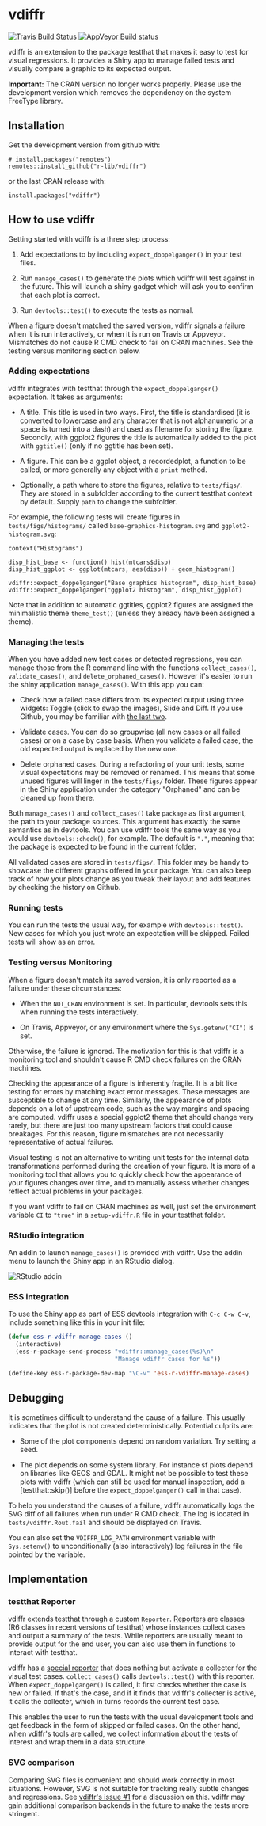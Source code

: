 
# vdiffr

[![Travis Build Status](https://travis-ci.org/r-lib/vdiffr.svg?branch=master)](https://travis-ci.org/r-lib/vdiffr)
[![AppVeyor Build status](https://ci.appveyor.com/api/projects/status/github/r-lib/vdiffr?branch=master&svg=true)](https://ci.appveyor.com/project/r-lib/vdiffr)

vdiffr is an extension to the package testthat that makes it easy to
test for visual regressions. It provides a Shiny app to manage failed
tests and visually compare a graphic to its expected output.

**Important:** The CRAN version no longer works properly. Please use
the development version which removes the dependency on the system
FreeType library.


## Installation

Get the development version from github with:

```{r}
# install.packages("remotes")
remotes::install_github("r-lib/vdiffr")
```

or the last CRAN release with:

```{r}
install.packages("vdiffr")
```


## How to use vdiffr

Getting started with vdiffr is a three step process:

1) Add expectations to by including `expect_doppelganger()` in your test files.

1) Run `manage_cases()` to generate the plots which vdiffr will test against in
the future. This will launch a shiny gadget which will ask you to confirm
that each plot is correct.

1) Run `devtools::test()` to execute the tests as normal.

When a figure doesn't matched the saved version, vdiffr signals a failure when it is run interactively, or when it is run on Travis or Appveyor. Mismatches do not cause R CMD check to fail on CRAN machines. See the testing versus monitoring section below.


### Adding expectations

vdiffr integrates with testthat through the `expect_doppelganger()`
expectation. It takes as arguments:

- A title. This title is used in two ways. First, the title is
  standardised (it is converted to lowercase and any character that is
  not alphanumeric or a space is turned into a dash) and used as
  filename for storing the figure. Secondly, with ggplot2 figures the
  title is automatically added to the plot with `ggtitle()` (only if
  no ggtitle has been set).

- A figure. This can be a ggplot object, a recordedplot, a function to
  be called, or more generally any object with a `print` method.

- Optionally, a path where to store the figures, relative to
  `tests/figs/`. They are stored in a subfolder according to the
  current testthat context by default. Supply `path` to change the
  subfolder.

For example, the following tests will create figures in
`tests/figs/histograms/` called `base-graphics-histogram.svg` and
`ggplot2-histogram.svg`:

```{r}
context("Histograms")

disp_hist_base <- function() hist(mtcars$disp)
disp_hist_ggplot <- ggplot(mtcars, aes(disp)) + geom_histogram()

vdiffr::expect_doppelganger("Base graphics histogram", disp_hist_base)
vdiffr::expect_doppelganger("ggplot2 histogram", disp_hist_ggplot)
```

Note that in addition to automatic ggtitles, ggplot2 figures are
assigned the minimalistic theme `theme_test()` (unless they already
have been assigned a theme).


### Managing the tests

When you have added new test cases or detected regressions, you can
manage those from the R command line with the functions
`collect_cases()`, `validate_cases()`, and `delete_orphaned_cases()`.
However it's easier to run the shiny application `manage_cases()`.
With this app you can:

- Check how a failed case differs from its expected output using three
  widgets: Toggle (click to swap the images), Slide and Diff. If you
  use Github, you may be familiar with [the last two](https://github.com/blog/817-behold-image-view-modes).

- Validate cases. You can do so groupwise (all new cases or all failed
  cases) or on a case by case basis. When you validate a failed case,
  the old expected output is replaced by the new one.

- Delete orphaned cases. During a refactoring of your unit tests, some
  visual expectations may be removed or renamed. This means that some
  unused figures will linger in the `tests/figs/` folder. These
  figures appear in the Shiny application under the category
  "Orphaned" and can be cleaned up from there.

Both `manage_cases()` and `collect_cases()` take `package` as first
argument, the path to your package sources. This argument has exactly
the same semantics as in devtools. You can use vdiffr tools the same
way as you would use `devtools::check()`, for example. The default is
`"."`, meaning that the package is expected to be found in the current
folder.

All validated cases are stored in `tests/figs/`. This folder may be
handy to showcase the different graphs offered in your package. You
can also keep track of how your plots change as you tweak their layout
and add features by checking the history on Github.


### Running tests

You can run the tests the usual way, for example with
`devtools::test()`. New cases for which you just wrote an expectation
will be skipped. Failed tests will show as an error.


### Testing versus Monitoring

When a figure doesn't match its saved version, it is only reported as a failure under these circumstances:

- When the `NOT_CRAN` environment is set. In particular, devtools sets this when running the tests interactively.

- On Travis, Appveyor, or any environment where the `Sys.getenv("CI")` is set.

Otherwise, the failure is ignored. The motivation for this is that vdiffr is a monitoring tool and shouldn't cause R CMD check failures on the CRAN machines.

Checking the appearance of a figure is inherently fragile. It is a bit like testing for errors by matching exact error messages. These messages are susceptible to change at any time. Similarly, the appearance of plots depends on a lot of upstream code, such as the way margins and spacing are computed. vdiffr uses a special ggplot2 theme that should change very rarely, but there are just too many upstream factors that could cause breakages. For this reason, figure mismatches are not necessarily representative of actual failures.

Visual testing is not an alternative to writing unit tests for the internal data transformations performed during the creation of your figure. It is more of a monitoring tool that allows you to quickly check how the appearance of your figures changes over time, and to manually assess whether changes reflect actual problems in your packages.

If you want vdiffr to fail on CRAN machines as well, just set the environment variable `CI` to `"true"` in a `setup-vdiffr.R` file in your testthat folder.


### RStudio integration

An addin to launch `manage_cases()` is provided with vdiffr. Use the
addin menu to launch the Shiny app in an RStudio dialog.

![RStudio addin](https://raw.githubusercontent.com/r-lib/vdiffr/readme/rstudio-vdiffr.png)


### ESS integration

To use the Shiny app as part of ESS devtools integration with `C-c C-w
C-v`, include something like this in your init file:

```lisp
(defun ess-r-vdiffr-manage-cases ()
  (interactive)
  (ess-r-package-send-process "vdiffr::manage_cases(%s)\n"
                              "Manage vdiffr cases for %s"))

(define-key ess-r-package-dev-map "\C-v" 'ess-r-vdiffr-manage-cases)
```


## Debugging

It is sometimes difficult to understand the cause of a failure.  This usually indicates that the plot is not created deterministically. Potential culprits are:

* Some of the plot components depend on random variation. Try setting a seed.

* The plot depends on some system library. For instance sf plots depend on libraries like GEOS and GDAL. It might not be possible to test these plots with vdiffr (which can still be used for manual inspection, add a [testthat::skip()] before the `expect_doppelganger()` call in that case).

To help you understand the causes of a failure, vdiffr automatically logs the SVG diff of all failures when run under R CMD check. The log is located in `tests/vdiffr.Rout.fail` and should be displayed on Travis.

You can also set the `VDIFFR_LOG_PATH` environment variable with `Sys.setenv()` to unconditionally (also interactively) log failures in the file pointed by the variable.


## Implementation

### testthat Reporter

vdiffr extends testthat through a custom `Reporter`.
[Reporters](https://github.com/hadley/testthat/blob/master/R/reporter.R)
are classes (R6 classes in recent versions of testthat) whose
instances collect cases and output a summary of the tests. While
reporters are usually meant to provide output for the end user, you
can also use them in functions to interact with testthat.

vdiffr has a
[special reporter](https://github.com/r-lib/vdiffr/blob/master/R/testthat-reporter.R)
that does nothing but activate a collecter for the visual test
cases. `collect_cases()` calls `devtools::test()` with this
reporter. When `expect_doppelganger()` is called, it first checks
whether the case is new or failed. If that's the case, and if it finds
that vdiffr's collecter is active, it calls the collecter, which in
turns records the current test case.

This enables the user to run the tests with the usual development
tools and get feedback in the form of skipped or failed cases. On the
other hand, when vdiffr's tools are called, we collect information
about the tests of interest and wrap them in a data structure.


### SVG comparison

Comparing SVG files is convenient and should work correctly in most
situations. However, SVG is not suitable for tracking really subtle
changes and regressions. See
[vdiffr's issue #1](https://github.com/r-lib/vdiffr/issues/1) for a
discussion on this. vdiffr may gain additional comparison backends in
the future to make the tests more stringent.
